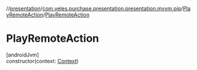 //[presentation](../../../index.md)/[com.veles.purchase.presentation.presentation.mvvm.pip](../index.md)/[PlayRemoteAction](index.md)/[PlayRemoteAction](-play-remote-action.md)

# PlayRemoteAction

[androidJvm]\
constructor(context: [Context](https://developer.android.com/reference/kotlin/android/content/Context.html))
